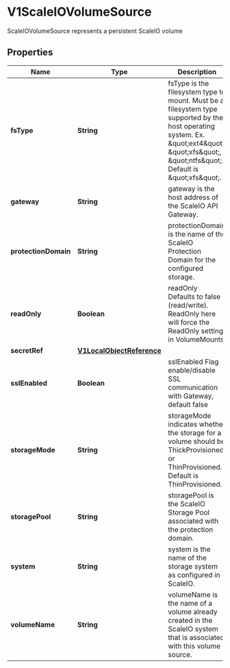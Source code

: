 

# V1ScaleIOVolumeSource

ScaleIOVolumeSource represents a persistent ScaleIO volume

## Properties

| Name | Type | Description | Notes |
|------------ | ------------- | ------------- | -------------|
|**fsType** | **String** | fsType is the filesystem type to mount. Must be a filesystem type supported by the host operating system. Ex. \&quot;ext4\&quot;, \&quot;xfs\&quot;, \&quot;ntfs\&quot;. Default is \&quot;xfs\&quot;. |  [optional] |
|**gateway** | **String** | gateway is the host address of the ScaleIO API Gateway. |  |
|**protectionDomain** | **String** | protectionDomain is the name of the ScaleIO Protection Domain for the configured storage. |  [optional] |
|**readOnly** | **Boolean** | readOnly Defaults to false (read/write). ReadOnly here will force the ReadOnly setting in VolumeMounts. |  [optional] |
|**secretRef** | [**V1LocalObjectReference**](V1LocalObjectReference.md) |  |  |
|**sslEnabled** | **Boolean** | sslEnabled Flag enable/disable SSL communication with Gateway, default false |  [optional] |
|**storageMode** | **String** | storageMode indicates whether the storage for a volume should be ThickProvisioned or ThinProvisioned. Default is ThinProvisioned. |  [optional] |
|**storagePool** | **String** | storagePool is the ScaleIO Storage Pool associated with the protection domain. |  [optional] |
|**system** | **String** | system is the name of the storage system as configured in ScaleIO. |  |
|**volumeName** | **String** | volumeName is the name of a volume already created in the ScaleIO system that is associated with this volume source. |  [optional] |



